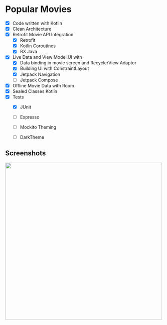 # Popular Movies

- [X] Code written with Kotlin
- [X] Clean Architecture
- [X] Retrofit
Movie API Integration
    - [X] Retrofit
    - [X] Kotlin Coroutines
    - [X] RX Java
- [X] Live Data and View Model
UI with
    - [X] Data binding in movie screen and RecyclerView Adaptor
    - [X] Building UI with ConstraintLayout
    - [X] Jetpack Navigation
    - [ ] Jetpack Compose
- [X] Offline Movie Data with Room
- [X] Sealed Classes Kotlin
- [X] Tests
    - [X] JUnit
    - [ ] Expresso
    - [ ] Mockito
Theming
    - [ ] DarkTheme



## Screenshots
<img src="https://raw.githubusercontent.com/ashishrawat2911/Android-PopularMovies/master/screenshots/popularmovies.png" height = 500>

